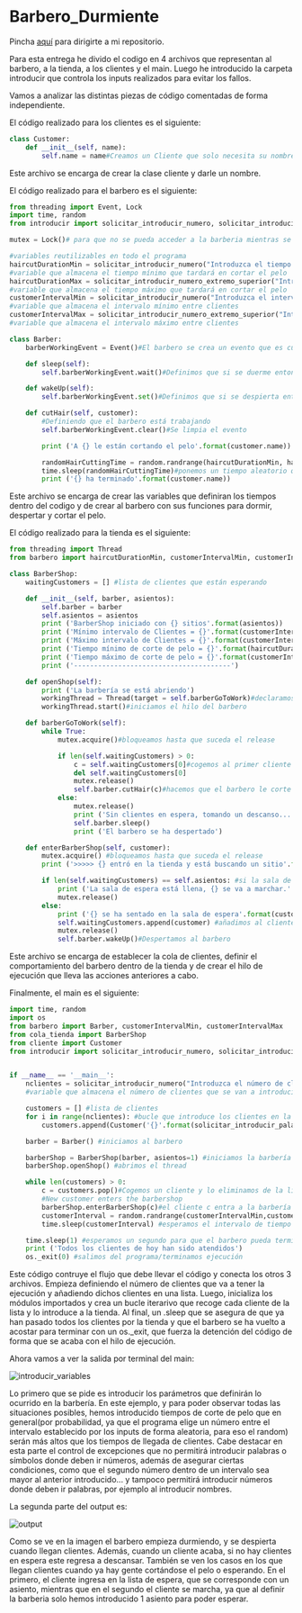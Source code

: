 # Barbero_Durmiente

Pincha [aquí](https://github.com/Xavitheforce/Barbero_Durmiente) para dirigirte a mi repositorio.

Para esta entrega he divido el codigo en 4 archivos que representan al barbero, a la tienda, a los clientes y el main. Luego he introducido la carpeta introducir que controla los inputs realizados para evitar los fallos.

Vamos a analizar las distintas piezas de código comentadas de forma independiente.

El código realizado para los clientes es el siguiente:

```python
class Customer:
	def __init__(self, name):
		self.name = name#Creamos un Cliente que solo necesita su nombre          
```

Este archivo se encarga de crear la clase cliente y darle un nombre.

El código realizado para el barbero es el siguiente:

```python
from threading import Event, Lock
import time, random
from introducir import solicitar_introducir_numero, solicitar_introducir_numero_extremo_superior

mutex = Lock()# para que no se pueda acceder a la barberia mientras se esta cortando el pelo

#variables reutilizables en todo el programa
haircutDurationMin = solicitar_introducir_numero("Introduzca el tiempo mínimo de corte de pelo")
#variable que almacena el tiempo mínimo que tardará en cortar el pelo
haircutDurationMax = solicitar_introducir_numero_extremo_superior("Introduzca el tiempo máximo de corte de pelo", haircutDurationMin)
#variable que almacena el tiempo máximo que tardará en cortar el pelo
customerIntervalMin = solicitar_introducir_numero("Introduzca el intervalo mínimo entre clientes")
#variable que almacena el intervalo mínimo entre clientes
customerIntervalMax = solicitar_introducir_numero_extremo_superior("Introduzca el intervalo máximo entre clientes", customerIntervalMin)
#variable que almacena el intervalo máximo entre clientes

class Barber:
	barberWorkingEvent = Event()#El barbero se crea un evento que es cuando está trabajando

	def sleep(self):
		self.barberWorkingEvent.wait()#Definimos que si se duerme entonces el evento se para

	def wakeUp(self):
		self.barberWorkingEvent.set()#Definimos que si se despierta entonces el evento se activa

	def cutHair(self, customer):
		#Definiendo que el barbero está trabajando
		self.barberWorkingEvent.clear()#Se limpia el evento

		print ('A {} le están cortando el pelo'.format(customer.name))

		randomHairCuttingTime = random.randrange(haircutDurationMin, haircutDurationMax+1)
		time.sleep(randomHairCuttingTime)#ponemos un tiempo aleatorio que tardará en cortar el pelo
		print ('{} ha terminado'.format(customer.name))        
```

Este archivo se encarga de crear las variables que definiran los tiempos dentro del codigo y de crear al barbero con sus funciones para dormir, despertar y cortar el pelo.

El código realizado para la tienda es el siguiente:

```python
from threading import Thread
from barbero import haircutDurationMin, customerIntervalMin, customerIntervalMax, mutex

class BarberShop:
	waitingCustomers = [] #lista de clientes que están esperando

	def __init__(self, barber, asientos):
		self.barber = barber
		self.asientos = asientos
		print ('BarberShop iniciado con {} sitios'.format(asientos))
		print ('Mínimo intervalo de Clientes = {}'.format(customerIntervalMin))
		print ('Máximo intervalo de Clientes = {}'.format(customerIntervalMax))
		print ('Tiempo mínimo de corte de pelo = {}'.format(haircutDurationMin))
		print ('Tiempo máximo de corte de pelo = {}'.format(customerIntervalMax))
		print ('---------------------------------------')

	def openShop(self):
		print ('La barbería se está abriendo')
		workingThread = Thread(target = self.barberGoToWork)#declaramos un hilo para que el barbero trabaje
		workingThread.start()#iniciamos el hilo del barbero

	def barberGoToWork(self):
		while True:
			mutex.acquire()#bloqueamos hasta que suceda el release

			if len(self.waitingCustomers) > 0:
				c = self.waitingCustomers[0]#cogemos al primer cliente y lo eliminamos de la lista
				del self.waitingCustomers[0]
				mutex.release()
				self.barber.cutHair(c)#hacemos que el barbero le corte el pelo al cliente escogido
			else:
				mutex.release()
				print ('Sin clientes en espera, tomando un descanso...')
				self.barber.sleep()
				print ('El barbero se ha despertado')

	def enterBarberShop(self, customer):
		mutex.acquire() #bloqueamos hasta que suceda el release
		print ('>>>>> {} entró en la tienda y está buscando un sitio'.format(customer.name))

		if len(self.waitingCustomers) == self.asientos: #si la sala de espera está llena
			print ('La sala de espera está llena, {} se va a marchar.'.format(customer.name))
			mutex.release()
		else:
			print ('{} se ha sentado en la sala de espera'.format(customer.name))
			self.waitingCustomers.append(customer) #añadimos al cliente a la lista de clientes en espera
			mutex.release()
			self.barber.wakeUp()#Despertamos al barbero       
```

Este archivo se encarga de establecer la cola de clientes, definir el comportamiento del barbero dentro de la tienda y de crear el hilo de ejecución que lleva las acciones anteriores a cabo.

Finalmente, el main es el siguiente:

```python
import time, random
import os
from barbero import Barber, customerIntervalMin, customerIntervalMax
from cola_tienda import BarberShop
from cliente import Customer
from introducir import solicitar_introducir_numero, solicitar_introducir_palabra


if __name__ == '__main__':
    nclientes = solicitar_introducir_numero("Introduzca el número de clientes que desea introducir")
    #variable que almacena el número de clientes que se van a introducir

    customers = [] #lista de clientes
    for i in range(nclientes): #bucle que introduce los clientes en la lista
        customers.append(Customer('{}'.format(solicitar_introducir_palabra("Introduzca el nombre del cliente"))))

    barber = Barber() #iniciamos al barbero

    barberShop = BarberShop(barber, asientos=1) #iniciamos la barbería con un asiento
    barberShop.openShop() #abrimos el thread

    while len(customers) > 0:
        c = customers.pop()#Cogemos un cliente y lo eliminamos de la lista
        #New customer enters the barbershop
        barberShop.enterBarberShop(c)#el cliente c entra a la barbería
        customerInterval = random.randrange(customerIntervalMin,customerIntervalMax+1) #generamos un intervalo aleatorio entre los dos valores
        time.sleep(customerInterval) #esperamos el intervalo de tiempo generado

    time.sleep(1) #esperamos un segundo para que el barbero pueda terminar de cortar el pelo
    print ('Todos los clientes de hoy han sido atendidos')
    os._exit(0) #salimos del programa/terminamos ejecución
```

Este código contruye el flujo que debe llevar el código y conecta los otros 3 archivos. Empieza definiendo el número de clientes que va a tener la ejecución y añadiendo dichos clientes en una lista. Luego, inicializa los módulos importados y crea un bucle iterarivo que recoge cada cliente de la lista y lo introduce a la tienda. Al final, un .sleep que se asegura de que ya han pasado todos los clientes por la tienda y que el barbero se ha vuelto a acostar para terminar con un os._exit, que fuerza la detención del código de forma que se acaba con el hilo de ejecución.

Ahora vamos a ver la salida por terminal del main:

![introducir_variables](https://user-images.githubusercontent.com/91721699/225333448-b4a94ede-0c53-40e9-92ee-d58711428601.png)

Lo primero que se pide es introducir los parámetros que definirán lo ocurrido en la barbería. En este ejemplo, y para poder observar todas las situaciones posibles, hemos introducido tiempos de corte de pelo que en general(por probabilidad, ya que el programa elige un número entre el intervalo establecido por los inputs de forma aleatoria, para eso el random) serán más altos que los tiempos de llegada de clientes. Cabe destacar en esta parte el control de excepciones que no permitirá introducir palabras o símbolos donde deben ir números, además de asegurar ciertas condiciones, como que el segundo número dentro de un intervalo sea mayor al anterior introducido... y tampoco permitirá introducir números donde deben ir palabras, por ejemplo al introducir nombres.

La segunda parte del output es:

![output](https://user-images.githubusercontent.com/91721699/225335153-19e4ee4e-2616-4afe-9d01-b5afd5bab1ec.png)

Como se ve en la imagen el barbero empieza durmiendo, y se despierta cuando llegan clientes. Además, cuando un cliente acaba, si no hay clientes en espera este regresa a descansar. También se ven los casos en los que llegan clientes cuando ya hay gente cortándose el pelo o esperando. En el primero, el cliente ingresa en la lista de espera, que se corresponde con un asiento, mientras que en el segundo el cliente se marcha, ya que al definir la barberia solo hemos introducido 1 asiento para poder esperar.
